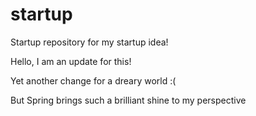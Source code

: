 # startup
Startup repository for my startup idea!

Hello, I am an update for this!

Yet another change for a dreary world :(

But Spring brings such a brilliant shine to my perspective

